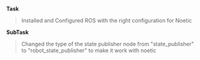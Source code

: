 **Task**
>Installed and Configured ROS with the right configuration for Noetic 

**SubTask**
>Changed the type of the state publisher node from "state_publisher" to "robot_state_publisher" to make it work with noetic


